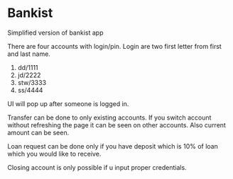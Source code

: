 # Bankist

Simplified version of bankist app

There are four accounts with login/pin.
Login are two first letter from first and last name.

1. dd/1111
2. jd/2222
3. stw/3333
4. ss/4444

UI will pop up after someone is logged in.

Transfer can be done to only existing accounts. If you switch account without refreshing the page it can be seen on other accounts.
Also current amount can be seen.

Loan request can be done only if you have deposit which is 10% of loan which you would like to receive.

Closing account is only possible if u input proper credentials.
